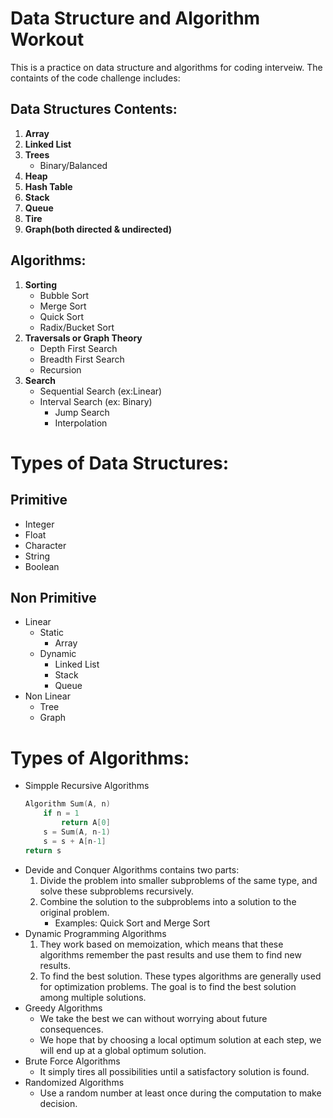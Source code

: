 # Data Structure and Algorithm Workout
This is a practice on data structure and algorithms for coding interveiw. The containts of the code challenge includes:
## Data Structures Contents:
1. **Array**
2. **Linked List**
3. **Trees**
   - Binary/Balanced
5. **Heap**
6. **Hash Table**
7. **Stack**
8. **Queue**
9. **Tire**
10. **Graph(both directed & undirected)**
## Algorithms:
1. **Sorting**
   - Bubble Sort
   - Merge Sort
   - Quick Sort
   - Radix/Bucket Sort
2. **Traversals or Graph Theory**
   - Depth First Search
   - Breadth First Search
   - Recursion
3. **Search**
   - Sequential Search (ex:Linear)
   - Interval Search (ex: Binary)
      - Jump Search
      - Interpolation

# Types of Data Structures:
## Primitive
- Integer
- Float
- Character
- String
- Boolean

## Non Primitive
- Linear
    - Static
        - Array
    - Dynamic
        - Linked List
        - Stack
        - Queue
- Non Linear
    - Tree
    - Graph

# Types of Algorithms:
- Simpple Recursive Algorithms
    ```cpp
    Algorithm Sum(A, n)
        if n = 1
            return A[0]
        s = Sum(A, n-1)
        s = s + A[n-1]
    return s
    ```
- Devide and Conquer Algorithms contains two parts:
    1. Divide the problem into smaller subproblems of the same type, and solve these subproblems recursively.
    2. Combine the solution to the subproblems into a solution to the original problem.
        - Examples: Quick Sort and Merge Sort
- Dynamic Programming Algorithms
    1. They work based on memoization, which means that these algorithms remember the past results and use them to find new results.
    2. To find the best solution.
    These types algorithms are generally used for optimization problems. The goal is to find the best solution among multiple solutions.
- Greedy Algorithms
    - We take the best we can without worrying about future consequences.
    - We hope that by choosing a local optimum solution at each step, we will end up at a global optimum solution.
- Brute Force Algorithms
    - It simply tires all possibilities until a satisfactory solution is found.
- Randomized Algorithms
    - Use a random number at least once during the computation to make decision.




